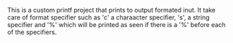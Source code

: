 This is a custom printf project that prints to output
formated inut. It take care of format specifier such as
'c' a charaacter specifier, 's', a string specifier and
'%' which will be printed as seen if there is a '%' before
each of the specifiers.
